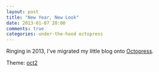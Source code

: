 ```yaml
---
layout: post
title: "New Year, New Look"
date: 2013-01-07 20:00
comments: true
categories: under-the-hood octopress
---
```


Ringing in 2013, I've migrated my little blog onto [Octopress](http://octopress.org/).

Theme: [oct2](https://github.com/bijumon/oct2)
